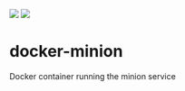[![](https://images.microbadger.com/badges/image/indigo/docker-minion.svg)](http://microbadger.com/images/indigo/docker-minion "Get your own image badge on microbadger.com")
[![](https://images.microbadger.com/badges/version/indigo/docker-minion.svg)](http://microbadger.com/images/indigo/docker-minion "Get your own version badge on microbadger.com")

# docker-minion
Docker container running the minion service
